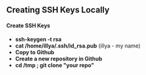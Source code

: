 ## Creating SSH Keys Locally
#### Create SSH Keys
<ul>
  <li><b>ssh-keygen -t rsa</b></li>
  <li><b>cat /home/illya/.ssh/id_rsa.pub</b> (illya - my name)</li>
  <li><b>Copy to Github</b></li>
  <li><b>Create a new repository in Github</b></li>
  <li><b>cd /tmp ; git clone "your repo"</b></li>
</ul>
